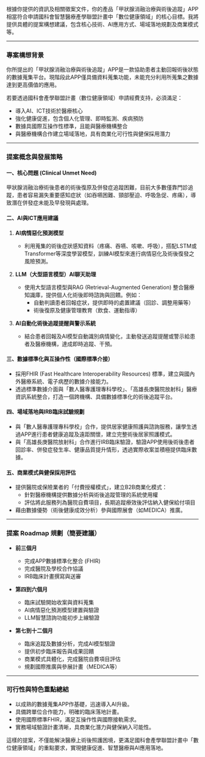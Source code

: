 根據你提供的資訊及相關徵案文件，你的產品「甲狀腺消融治療與術後追蹤」APP相當符合申請國科會智慧醫療產學聯盟計畫中「數位健康領域」的核心目標。我將提供具體的提案構想建議，包含核心技術、AI應用方式、場域落地規劃及商業模式等。

---

### 專案構想背景
你所提出的「甲狀腺消融治療與術後追蹤」APP是一款協助患者主動回報術後狀態的數據蒐集平台。現階段此APP僅具備資料蒐集功能，未能充分利用所蒐集之數據達到更高價值的應用。

若要透過國科會產學聯盟計畫（數位健康領域）申請經費支持，必須滿足：

- 導入AI、ICT技術於醫療核心
- 強化健康促進，包含個人化管理、即時監測、疾病預防
- 數據具國際互操作性標準，且能與醫療機構整合
- 與醫療機構合作建立場域落地，具有商業化可行性與健保採用潛力

---

### 提案概念與發展策略

#### 一、核心問題 (Clinical Unmet Need)
甲狀腺消融治療術後患者的術後復原及併發症追蹤困難，目前大多數僅靠門診追蹤，患者容易漏失重要感知症狀（如吞嚥困難、頸部壓迫、呼吸急促、疼痛），導致潛在併發症未能及早發現與處理。

#### 二、AI與ICT應用建議

1. **AI病情惡化預測模型**
   - 利用蒐集的術後症狀感知資料（疼痛、吞嚥、咳嗽、呼吸），搭配LSTM或Transformer等深度學習模型，訓練AI模型來進行病情惡化及術後復發之風險預測。

2. **LLM（大型語言模型）AI聊天助理**
   - 使用大型語言模型與RAG (Retrieval-Augmented Generation) 整合醫療知識庫，提供個人化術後即時諮詢與回饋。例如：
     - 自動判讀患者回報症狀，提供即時的處置建議（回診、調整用藥等）
     - 術後復原及健康管理教育（飲食、運動指導）
   
3. **AI自動化術後追蹤提醒與警示系統**
   - 結合患者回報及AI模型自動識別病情變化，主動發送追蹤提醒或警示給患者及醫療機構，達成即時追蹤、干預。

#### 三、數據標準化與互操作性（國際標準介接）
- 採用FHIR (Fast Healthcare Interoperability Resources) 標準，建立與國內外醫療系統、電子病歷的數據介接能力。
- 透過標準數據介面與「數人醫專護理專科學校」、「高雄長庚醫院放射科」醫療資訊系統整合，打造一個跨機構、具備數據標準化的術後追蹤平台。

#### 四、場域落地與IRB臨床試驗規劃
- 與「數人醫專護理專科學校」合作，提供居家健康照護與諮詢服務，讓學生透過APP進行患者健康追蹤及遠距關懷，建立完整術後居家照護模式。
- 與「高雄長庚醫院放射科」合作進行IRB臨床驗證，驗證APP使用後術後患者回診率、併發症發生率、健康品質提升情形，透過實際收案並積極提供臨床數據。

#### 五、商業模式與健保採用評估
- 提供醫院或保險業者的「付費授權模式」，建立B2B商業化模式：
  - 針對醫療機構提供數據分析與術後追蹤管理的系統使用權
  - 評估將此服務列為醫院自費項目，長期追蹤療效後評估納入健保給付項目
- 藉由數據優勢（術後健康成效分析）參與國際展會（如MEDICA）推廣。

---

### 提案 Roadmap 規劃（簡要建議）
- **前三個月**
  - 完成APP數據標準化整合 (FHIR)
  - 完成醫院及學校合作協議
  - IRB臨床計畫撰寫與送審

- **第四到六個月**
  - 臨床試驗開始收案與資料蒐集
  - AI病情惡化預測模型建置與驗證
  - LLM智慧諮詢功能初步上線驗證

- **第七到十二個月**
  - 臨床追蹤及數據分析，完成AI模型驗證
  - 提供初步臨床報告與成果回饋
  - 商業模式具體化，完成醫院自費項目評估
  - 規劃國際推廣與參展計畫（MEDICA等）

---

### 可行性與特色重點總結
- 以成熟的數據蒐集APP作基礎，迅速導入AI升級。
- 具備跨單位合作能力，明確的臨床落地計畫。
- 使用國際標準FHIR，滿足互操作性與國際接軌需求。
- 實務場域驗證計畫清晰，具商業化潛力與健保納入可能性。

這樣的提案，不僅能解決醫療上術後照護困境，更滿足國科會產學聯盟計畫中「數位健康領域」的重點要求，實現健康促進、智慧醫療與AI應用落地。